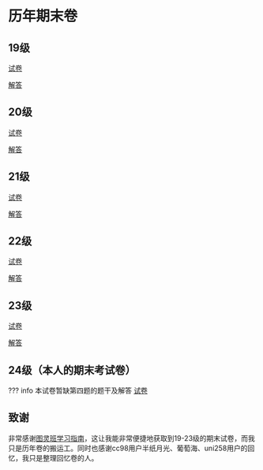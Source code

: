 # 历年期末卷
## 19级
[试卷](数学分析（甲）Ⅱ（H）2020春夏回忆卷.pdf)

[解答](数学分析（甲）Ⅱ（H）2020春夏回忆卷解答.pdf)
## 20级
[试卷](数学分析（甲）Ⅱ（H）2021春夏回忆卷.pdf)

[解答](数学分析（甲）Ⅱ（H）2021春夏回忆卷解答.pdf)
## 21级
[试卷](数学分析（甲）Ⅱ（H）2022春夏回忆卷.pdf)

[解答](数学分析（甲）Ⅱ（H）2022春夏回忆卷解答.pdf)
## 22级
[试卷](数学分析（甲）Ⅱ（H）2023春夏回忆卷.pdf)

[解答](数学分析（甲）Ⅱ（H）2023春夏回忆卷解答.pdf)
## 23级
[试卷](数学分析（甲）Ⅱ（H）2024春夏回忆卷.pdf)

[解答](数学分析（甲）Ⅱ（H）2024春夏回忆卷解答.pdf)
## 24级（本人的期末考试卷）
??? info
    本试卷暂缺第四题的题干及解答
[试卷](数学分析（甲）Ⅱ（H）2025春夏回忆卷.pdf)

<!-- [解答](数学分析（甲）Ⅱ（H）2025春夏期末回忆卷解答.pdf) -->
## 致谢
非常感谢[图灵班学习指南](https://zju-turing.github.io/TuringCourses/)，这让我能非常便捷地获取到19-23级的期末试卷，而我只是历年卷的搬运工。同时也感谢cc98用户半纸月光、葡萄海、uni258用户的回忆，我只是整理回忆卷的人。